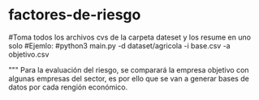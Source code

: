 # factores-de-riesgo
#Toma todos los archivos cvs de la carpeta dateset y los resume en uno solo
#Ejemlo:
#python3 main.py -d dataset/agricola -i base.csv -a objetivo.csv

"""
Para la evaluación del riesgo, se comparará la empresa objetivo
con algunas empresas del sector, es por ello que se van a generar bases
de datos por cada rengión económico.
 
